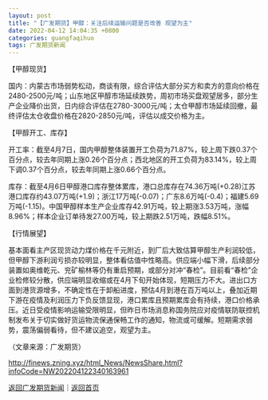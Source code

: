 ```yaml
---
layout: post
title: "【广发期货】甲醇：关注后续运输问题是否改善 观望为主"
date: 2022-04-12 14:04:35 +0800
categories: guangfaqihuo
tags: 广发期货新闻
---
```

<p>【甲醇现货】</p>
 <p>国内：内蒙古市场弱势松动，商谈有限，综合评估大部分买方和卖方的意向价格在2480-2500元/吨；山东地区甲醇市场延续跌势，周初市场买盘观望居多，部分生产企业降价出货，日内综合评估在2780-3000元/吨；太仓甲醇市场延续回撤，最终评估太仓收盘价格在2820-2850元/吨，评估以成交价格为主。</p>
 <p>【甲醇开工、库存】</p>
 <p>开工率：截至4月7日，国内甲醇整体装置开工负荷为71.87%，较上周下跌0.37个百分点，较去年同期上涨0.26个百分点；西北地区的开工负荷为83.14%，较上周下调0.37个百分点，较去年同期上涨0.66个百分点。</p>
 <p>库存：截至4月6日甲醇港口库存整体累库，港口总库存在74.36万吨(+0.28)江苏港口库存约43.07万吨(+1.9)；浙江17万吨(-0.07)；广东8.6万吨(-0.4)；福建5.69万吨(-1.15)。中国甲醇样本生产企业库存42.91万吨，较上期涨3.53万吨，涨幅8.96%；样本企业订单待发27.00万吨，较上期跌2.51万吨，跌幅8.51%。</p>
 <p>【行情展望】</p>
 <p>基本面看主产区现货动力煤价格在千元附近，到厂后大致估算甲醇生产利润较低，但甲醇下游利润亏损亦较明显，整体看估值中性略高。供应端小幅下滑，后续部分装置如奥维乾元、兖矿榆林等仍有重启预期，或部分对冲“春检”。目前看“春检”企业检修较分散，供应端明显收缩或在4月下旬开始体现，短期压力不大。进出口方面到港货源增多，不确定性在于卸船进度，预估4月到港在百万吨以上，叠加近期下游在疫情及利润压力下负反馈显现，港口累库且预期累库会有持续，港口价格承压。近日受疫情影响运输受限明显，但昨日市场消息称国务院应对疫情联防联控机制发布关于切实做好货运物流保通保畅工作的通知，物流或可缓解。短期需求弱势，震荡偏弱看待，但不建议追空，观望为主。</p><p class="em_media">（文章来源：广发期货）</p>

<http://finews.zning.xyz/html_News/NewsShare.html?infoCode=NW202204122340163961>

[返回广发期货新闻](//finews.withounder.com/category/guangfaqihuo.html)｜[返回首页](//finews.withounder.com/)